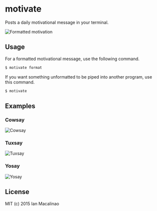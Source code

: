 motivate
========

Posts a daily motivational message in your terminal.

![Formatted motivation][motivate-format]

## Usage

For a formatted motivational message, use the following command.
```bash
$ motivate format
```

If you want something unformatted to be piped into another program, use this command.
```bash
$ motivate
```

## Examples

### Cowsay
![Cowsay][motivate-cowsay]

### Tuxsay
![Tuxsay][motivate-tux]

### Yosay
![Yosay][motivate-yosay]

## License
MIT (c) 2015 Ian Macalinao

[motivate-format]: https://raw.githubusercontent.com/simplyianm/motivate/master/img/motivate-format.png
[motivate-cowsay]: https://raw.githubusercontent.com/simplyianm/motivate/master/img/motivate-cowsay.png
[motivate-tux]: https://raw.githubusercontent.com/simplyianm/motivate/master/img/motivate-tux.png
[motivate-yosay]: https://raw.githubusercontent.com/simplyianm/motivate/master/img/motivate-yosay.png
